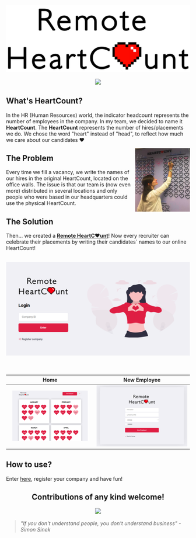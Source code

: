 <h1 align="center">
   <a href="https://remoteheartcount.herokuapp.com/">
      <img src="docs/img/logo.svg" align="center" alt="Remote HeartCount" title="Remote HeartCount"/>
   </a>
</h1>

<p align="center">
   <a href="https://github.com/kaiofelipejs/remoteheartcount-frontend">
      <img src="https://img.shields.io/badge/Go%20to%20Frontend-%E2%86%92-green">
   </a>
</p>

## What's HeartCount?

In the HR (Human Resources) world, the indicator headcount represents the number of employees in the company. In my team, we decided to name it **HeartCount**.
The **HeartCount** represents the number of hires/placements we do. We chose the word "heart" instead of "head", to reflect how much we care about our candidates ❤️

<img src="docs/img/fisical-heartcount.png" align="right" width="150px" alt="Physical HeartCount" title="Physical HeartCount"/>

## The Problem

Every time we fill a vacancy, we write the names of our hires in the original HeartCount, located on the office walls. The issue is that our team is (now even more) distributed in several locations and only people who were based in our headquarters could use the physical HeartCount.

## The Solution

Then... we created a [**Remote HeartC❤️unt**](https://remoteheartcount.herokuapp.com/)!
Now every recruiter can celebrate their placements by writing their candidates´ names to our online HeartCount!

<h2 align="center">
   <img src="docs/img/login.png" alt="Login page screenshot" title="Login page">
</h2>

<br/>

|                                           Home                                            |                                                  New Employee                                                   |
| :---------------------------------------------------------------------------------------: | :-------------------------------------------------------------------------------------------------------------: |
| <img src="docs/img/cards-months.png" alt="Home page screenshot" title="Home" width="91%"> | <img src="docs/img/new-employee.png" alt="New Employee page screenshot" title="New Employee page" width="100%"> |

## How to use?

Enter [here](https://remoteheartcount.herokuapp.com/), register your company and have fun!

<h2 align="center">
   Contributions of any kind welcome!
</h2>
   
<p align="center">
   <a href="https://github.com/kaiofelipejs/remoteheartcount-frontend">
      <img src="https://img.shields.io/badge/Go%20to%20Frontend-%E2%86%92-green">
   </a>
</p>

> _"If you don't understand people, you don't understand business" - Simon Sinek_
